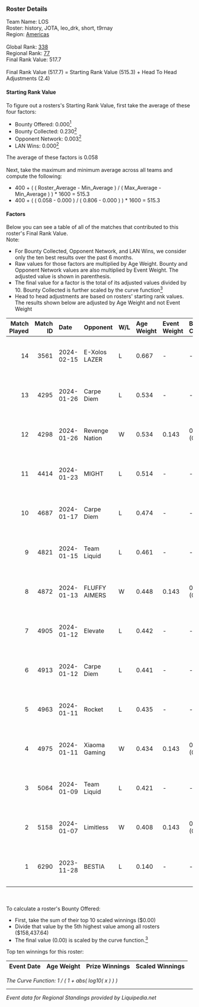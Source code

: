 ### Roster Details<br />
Team Name: LOS<br />
Roster: history, JOTA, leo_drk, short, t9rnay<br />
Region: [Americas]( ../standings_americas.md)<br />
<br />
Global Rank: [338](../standings_global.md)<br />
Regional Rank: [77]( ../standings_americas.md)<br />
Final Rank Value:  517.7<br />
<br />
Final Rank Value (517.7) = Starting Rank Value (515.3) + Head To Head Adjustments (2.4)<br />

#### Starting Rank Value<br />
To figure out a rosters's Starting Rank Value, first take the average of these four factors:<br />
- Bounty Offered: 0.000[<sup>1</sup>](#table2)
- Bounty Collected: 0.230[<sup>2</sup>](#table1)
- Opponent Network: 0.003[<sup>2</sup>](#table1)
- LAN Wins: 0.000[<sup>2</sup>](#table1)

The average of these factors is 0.058<br />
<br />
Next, take the maximum and minimum average across all teams and compute the following:<br />
- 400 + ( ( Roster_Average - Min_Average ) / ( Max_Average - Min_Average ) ) * 1600 = 515.3
- 400 + ( ( 0.058 - 0.000 ) / ( 0.806 - 0.000 ) ) * 1600 = 515.3


#### Factors<br />
Below you can see a table of all of the matches that contributed to this roster's Final Rank Value.<br />
Note:<br />

- For Bounty Collected, Opponent Network, and LAN Wins, we consider only the ten best results over the past 6 months.
- Raw values for those factors are multiplied by Age Weight. Bounty and Opponent Network values are also multiplied by Event Weight. The adjusted value is shown in parenthesis.
- The final value for a factor is the total of its adjusted values divided by 10. Bounty Collected is further scaled by the curve function[<sup>3</sup>](#curveFunction)
- Head to head adjustments are based on rosters' starting rank values. The results shown below are adjusted by Age Weight and not Event Weight
<span id="table1"></span><br />


| Match Played | Match ID | Date       | Opponent       | W/L | Age Weight | Event Weight | Bounty Collected | Opponent Network | LAN Wins      | H2H Adj. | Roster                                |
| -: | -: | :- | :- | :- | :- | :- | :- | :- | :- | -: | :- |
|           14 |     3561 | 2024-02-15 | E-Xolos LAZER  | L   | 0.667      | -            | -                | -                | -             |   -13.98 | history, JOTA, leo_drk, short, t9rnay |
|           13 |     4295 | 2024-01-26 | Carpe Diem     | L   | 0.534      | -            | -                | -                | -             |    -5.02 | history, JOTA, leo_drk, short, t9rnay |
|           12 |     4298 | 2024-01-26 | Revenge Nation | W   | 0.534      | 0.143        | 0.043 (0.003)    | 0.123 (0.009)    | false (0.000) |    12.46 | history, JOTA, leo_drk, short, t9rnay |
|           11 |     4414 | 2024-01-23 | MIGHT          | L   | 0.514      | -            | -                | -                | -             |    -3.70 | history, JOTA, leo_drk, short, t9rnay |
|           10 |     4687 | 2024-01-17 | Carpe Diem     | L   | 0.474      | -            | -                | -                | -             |    -4.12 | history, JOTA, leo_drk, short, t9rnay |
|            9 |     4821 | 2024-01-15 | Team Liquid    | L   | 0.461      | -            | -                | -                | -             |    -0.12 | history, JOTA, leo_drk, short, t9rnay |
|            8 |     4872 | 2024-01-13 | FLUFFY AIMERS  | W   | 0.448      | 0.143        | 0.004 (0.000)    | 0.103 (0.007)    | false (0.000) |    10.03 | history, JOTA, leo_drk, short, t9rnay |
|            7 |     4905 | 2024-01-12 | Elevate        | L   | 0.442      | -            | -                | -                | -             |    -2.62 | history, JOTA, leo_drk, short, t9rnay |
|            6 |     4913 | 2024-01-12 | Carpe Diem     | L   | 0.441      | -            | -                | -                | -             |    -3.42 | history, JOTA, leo_drk, short, t9rnay |
|            5 |     4963 | 2024-01-11 | Rocket         | L   | 0.435      | -            | -                | -                | -             |    -4.00 | history, JOTA, leo_drk, short, t9rnay |
|            4 |     4975 | 2024-01-11 | Xiaoma Gaming  | W   | 0.434      | 0.143        | 0.012 (0.001)    | 0.059 (0.004)    | false (0.000) |     8.57 | history, JOTA, leo_drk, short, t9rnay |
|            3 |     5064 | 2024-01-09 | Team Liquid    | L   | 0.421      | -            | -                | -                | -             |    -0.10 | history, JOTA, leo_drk, short, t9rnay |
|            2 |     5158 | 2024-01-07 | Limitless      | W   | 0.408      | 0.143        | 0.001 (0.000)    | 0.177 (0.010)    | false (0.000) |     9.10 | history, JOTA, leo_drk, short, t9rnay |
|            1 |     6290 | 2023-11-28 | BESTIA         | L   | 0.140      | -            | -                | -                | -             |    -0.69 | bt0, JOTA, short, steel, t9rnay       |

<br />
<span id="table2"></span><br />
To calculate a roster's Bounty Offered:<br />

- First, take the sum of their top 10 scaled winnings ($0.00)
- Divide that value by the 5th highest value among all rosters ($158,437.64)
- The final value (0.00) is scaled by the curve function.[<sup>3</sup>](#curveFunction)

Top ten winnings for this roster:<br />

| Event Date | Age Weight | Prize Winnings | Scaled Winnings |
| :- | -: | :- | :- |


<span id="curveFunction"></span>_The Curve Function: 1 / ( 1 + abs( log10( x ) ) )_<br />

---
_Event data for Regional Standings provided by Liquipedia.net_<br />
